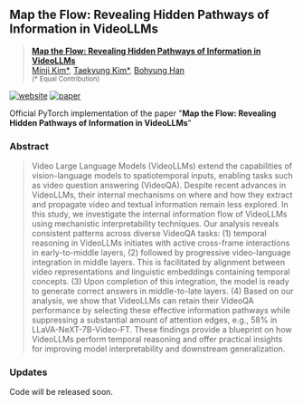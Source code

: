 ## Map the Flow: Revealing Hidden Pathways of Information in VideoLLMs

> [**Map the Flow: Revealing Hidden Pathways of Information in VideoLLMs**]() \
> [Minji Kim*](https://byminji.github.io), [Taekyung Kim*](https://scholar.google.co.kr/citations?user=u-9bdkwAAAAJ&hl=en), [Bohyung Han](https://cv.snu.ac.kr/index.php/~bhhan/) <br>
<sub> (* Equal Contribution) <br>

[![website](https://img.shields.io/badge/Project-Page-yellow.svg)](https://map-the-flow.github.io/)
[![paper](https://img.shields.io/badge/arXiv-Paper-red.svg)]()


Official PyTorch implementation of the paper "**Map the Flow: Revealing Hidden Pathways of Information in VideoLLMs**"


### Abstract
> Video Large Language Models (VideoLLMs) extend the capabilities of vision-language models to spatiotemporal inputs, enabling tasks such as video question answering (VideoQA). Despite recent advances in VideoLLMs, their internal mechanisms on where and how they extract and propagate video and textual information remain less explored. In this study, we investigate the internal information flow of VideoLLMs using mechanistic interpretability techniques. Our analysis reveals consistent patterns across diverse VideoQA tasks: (1) temporal reasoning in VideoLLMs initiates with active cross-frame interactions in early-to-middle layers, (2) followed by progressive video-language integration in middle layers. This is facilitated by alignment between video representations and linguistic embeddings containing temporal concepts. (3) Upon completion of this integration, the model is ready to generate correct answers in middle-to-late layers. (4) Based on our analysis, we show that VideoLLMs can retain their VideoQA performance by selecting these effective information pathways while suppressing a substantial amount of attention edges, e.g., 58% in LLaVA-NeXT-7B-Video-FT. These findings provide a blueprint on how VideoLLMs perform temporal reasoning and offer practical insights for improving model interpretability and downstream generalization.


### Updates
Code will be released soon.
